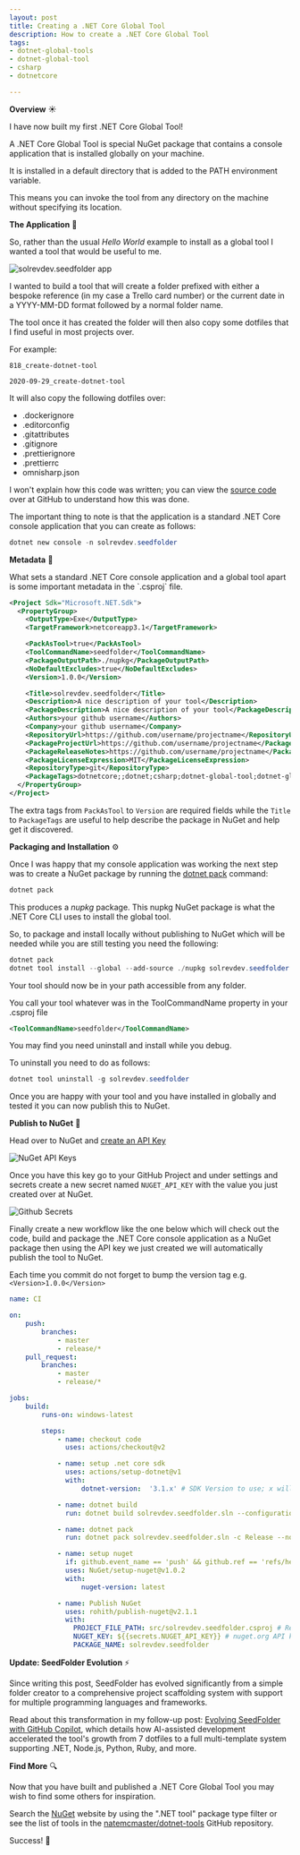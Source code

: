 ```yaml
---
layout: post
title: Creating a .NET Core Global Tool
description: How to create a .NET Core Global Tool
tags:
- dotnet-global-tools
- dotnet-global-tool
- csharp
- dotnetcore

---
```

**Overview** ☀

I have now built my first .NET Core Global Tool!

A .NET Core Global Tool is special NuGet package that contains a console application that is installed globally on your machine.

It is installed in a default directory that is added to the PATH environment variable.

This means you can invoke the tool from any directory on the machine without specifying its location.

**The Application** 🌱

So, rather than the usual _Hello World_ example to install as a global tool I wanted a tool that would be useful to me.

![solrevdev.seedfolder app](/media/2020-10-03_2020-10-03_16-02-52-seedfolder-app-running.png "solrevdev.seedfolder app")

I wanted to build a tool that will create a folder prefixed with either a bespoke reference (in my case a Trello card number) or the current date in a YYYY-MM-DD format followed by a normal folder name.

The tool once it has created the folder will then also copy some dotfiles that I find useful in most projects over.

For example:

`818_create-dotnet-tool`

`2020-09-29_create-dotnet-tool`

It will also copy the following dotfiles over:

* .dockerignore
* .editorconfig
* .gitattributes
* .gitignore
* .prettierignore
* .prettierrc
* omnisharp.json

I won't explain how this code was written; you can view the [source code](https://github.com/solrevdev/seedfolder "source code") over at GitHub to understand how this was done.

The important thing to note is that the application is a standard .NET Core console application that you can create as follows:

```powershell
dotnet new console -n solrevdev.seedfolder
```

**Metadata** 📖

What sets a standard .NET Core console application and a global tool apart is some important metadata in the \`.csproj\` file.

```xml
<Project Sdk="Microsoft.NET.Sdk">
  <PropertyGroup>
    <OutputType>Exe</OutputType>
    <TargetFramework>netcoreapp3.1</TargetFramework>

    <PackAsTool>true</PackAsTool>
    <ToolCommandName>seedfolder</ToolCommandName>
    <PackageOutputPath>./nupkg</PackageOutputPath>
    <NoDefaultExcludes>true</NoDefaultExcludes>
    <Version>1.0.0</Version>

    <Title>solrevdev.seedfolder</Title>
    <Description>A nice description of your tool</Description>
    <PackageDescription>A nice description of your tool</PackageDescription>
    <Authors>your github username</Authors>
    <Company>your github username</Company>
    <RepositoryUrl>https://github.com/username/projectname</RepositoryUrl>
    <PackageProjectUrl>https://github.com/username/projectname</PackageProjectUrl>
    <PackageReleaseNotes>https://github.com/username/projectname</PackageReleaseNotes>
    <PackageLicenseExpression>MIT</PackageLicenseExpression>
    <RepositoryType>git</RepositoryType>
    <PackageTags>dotnetcore;;dotnet;csharp;dotnet-global-tool;dotnet-global-tools;</PackageTags>
  </PropertyGroup>
</Project>
```

The extra tags from  `PackAsTool` to `Version`  are required fields while the `Title` to `PackageTags` are useful to help describe the package in NuGet and help get it discovered.

**Packaging and Installation** ⚙

Once I was happy that my console application was working the next step was to create a NuGet package by running the [dotnet pack](https://docs.microsoft.com/en-us/dotnet/core/tools/dotnet-pack "dotnet pack") command:

```powershell
dotnet pack
```

This produces a _nupkg_ package.  This nupkg NuGet package is what the .NET Core CLI uses to install the global tool.

So, to package and install locally without publishing to NuGet which will be needed while you are still testing you need the following:

```powershell
dotnet pack
dotnet tool install --global --add-source ./nupkg solrevdev.seedfolder
```

Your tool should now be in your path accessible from any folder.

You call your tool whatever was in the ToolCommandName property in your .csproj file

```xml
<ToolCommandName>seedfolder</ToolCommandName>
```

You may find you need uninstall and install while you debug.

To uninstall you need to do as follows:

```powershell
dotnet tool uninstall -g solrevdev.seedfolder
```

Once you are happy with your tool and you have installed in globally and tested it you can now publish this to NuGet.

**Publish to NuGet** 🚀

Head over to NuGet and [create an API Key](https://www.nuget.org/account/apikeys "create an API Key")

![NuGet API Keys](/media/2020-10-03_2020-10-03_14-27-10_nuget-api-keys.png "NuGet API Keys")

Once you have this key go to your GitHub Project and under settings and secrets create a new secret named `NUGET_API_KEY` with the value you just created over at NuGet.

![Github Secrets](/media/2020-10-03_2020-10-03_14-35-47_github-secrets.png "Github Secrets")

Finally create a new workflow like the one below which will check out the code, build and package the .NET Core console application as a NuGet package then using the API key we just created we will automatically publish the tool to NuGet.

Each time you commit do not forget to bump the version tag e.g. `<Version>1.0.0</Version>`

```yml
name: CI

on:
    push:
        branches:
            - master
            - release/*
    pull_request:
        branches:
            - master
            - release/*

jobs:
    build:
        runs-on: windows-latest

        steps:
            - name: checkout code
              uses: actions/checkout@v2

            - name: setup .net core sdk
              uses: actions/setup-dotnet@v1
              with:
                  dotnet-version:  '3.1.x' # SDK Version to use; x will use the latest version of the 3.1 channel

            - name: dotnet build
              run: dotnet build solrevdev.seedfolder.sln --configuration Release

            - name: dotnet pack
              run: dotnet pack solrevdev.seedfolder.sln -c Release --no-build --include-source --include-symbols

            - name: setup nuget
              if: github.event_name == 'push' && github.ref == 'refs/heads/master'
              uses: NuGet/setup-nuget@v1.0.2
              with:
                  nuget-version: latest

            - name: Publish NuGet
              uses: rohith/publish-nuget@v2.1.1
              with:
                PROJECT_FILE_PATH: src/solrevdev.seedfolder.csproj # Relative to repository root
                NUGET_KEY: ${{secrets.NUGET_API_KEY}} # nuget.org API key
                PACKAGE_NAME: solrevdev.seedfolder
```

**Update: SeedFolder Evolution** ⚡

Since writing this post, SeedFolder has evolved significantly from a simple folder creator to a comprehensive project scaffolding system with support for multiple programming languages and frameworks. 

Read about this transformation in my follow-up post: [Evolving SeedFolder with GitHub Copilot](/2025/08/20/evolving-seedfolder-with-github-copilot.html), which details how AI-assisted development accelerated the tool's growth from 7 dotfiles to a full multi-template system supporting .NET, Node.js, Python, Ruby, and more.

**Find More** 🔍

Now that you have built and published a .NET Core Global Tool you may wish to find some others for inspiration.

Search the [NuGet](https://www.nuget.org/ "NuGet") website by using the ".NET tool" package type filter or see the list of tools in the [natemcmaster/dotnet-tools](https://github.com/natemcmaster/dotnet-tools "natemcmaster/dotnet-tools") GitHub repository.

Success! 🎉